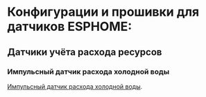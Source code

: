# Конфигурации и прошивки для датчиков ESPHOME:
## Датчики учёта расхода ресурсов
### Импульсный датчик расхода холодной воды
[Импульсный датчик расхода холодной воды](https://github.com/m47ru/esphome-sensors/tree/main/consumption/cold-water-impulse-meter).

